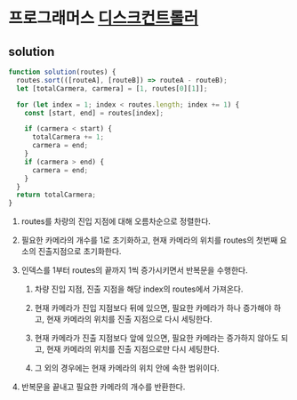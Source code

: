 # 프로그래머스 [디스크컨트롤러](https://programmers.co.kr/learn/courses/30/lessons/42884)

## solution

```js
function solution(routes) {
  routes.sort(([routeA], [routeB]) => routeA - routeB);
  let [totalCarmera, carmera] = [1, routes[0][1]];

  for (let index = 1; index < routes.length; index += 1) {
    const [start, end] = routes[index];

    if (carmera < start) {
      totalCarmera += 1;
      carmera = end;
    }
    if (carmera > end) {
      carmera = end;
    }
  }
  return totalCarmera;
}
```

1. routes를 차량의 진입 지점에 대해 오름차순으로 정렬한다.

2. 필요한 카메라의 개수를 1로 초기화하고, 현재 카메라의 위치를 routes의 첫번째 요소의 진출지점으로 초기화한다.

3. 인덱스를 1부터 routes의 끝까지 1씩 증가시키면서 반복문을 수행한다.

   1. 차량 진입 지점, 진출 지점을 해당 index의 routes에서 가져온다.

   2. 현재 카메라가 진입 지점보다 뒤에 있으면,
      필요한 카메라가 하나 증가해야 하고, 현재 카메라의 위치를 진출 지점으로 다시 세팅한다.

   3. 현재 카메라가 진출 지점보다 앞에 있으면,
      필요한 카메라는 증가하지 않아도 되고, 현재 카메라의 위치를 진출 지점으로만 다시 세팅한다.

   4. 그 외의 경우에는 현재 카메라의 위치 안에 속한 범위이다.

4. 반복문을 끝내고 필요한 카메라의 개수를 반환한다.
